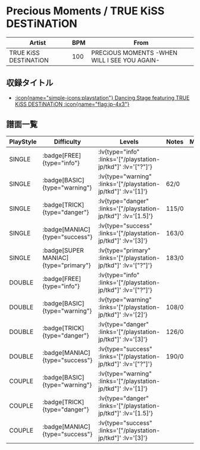 # Precious Moments / TRUE KiSS DESTiNATiON

|Artist|BPM|From|
|------|---|----|
|TRUE KiSS DESTiNATiON|100|PRECiOUS MOMENTS -WHEN WILL I SEE YOU AGAIN-|

## 収録タイトル

- [ :icon{name="simple-icons:playstation"} Dancing Stage featuring TRUE KiSS DESTiNATiON :icon{name="flag:jp-4x3"} ](/playstation-jp/tkd)

## 譜面一覧

|PlayStyle|Difficulty|Levels|Notes|Movie|
|---------|----------|------|-----|-----|
|SINGLE| :badge[FREE]{type="info"} | :lv{type="info" :links='["/playstation-jp/tkd"]' :lv='["?"]'} |||
|SINGLE| :badge[BASIC]{type="warning"} | :lv{type="warning" :links='["/playstation-jp/tkd"]' :lv='[1]'} |62/0||
|SINGLE| :badge[TRICK]{type="danger"} | :lv{type="danger" :links='["/playstation-jp/tkd"]' :lv='[1.5]'} |115/0||
|SINGLE| :badge[MANIAC]{type="success"} | :lv{type="success" :links='["/playstation-jp/tkd"]' :lv='[3]'} |163/0||
|SINGLE| :badge[SUPER MANIAC]{type="primary"} | :lv{type="primary" :links='["/playstation-jp/tkd"]' :lv='["?"]'} |183/0||
|DOUBLE| :badge[FREE]{type="info"} | :lv{type="info" :links='["/playstation-jp/tkd"]' :lv='["?"]'} |||
|DOUBLE| :badge[BASIC]{type="warning"} | :lv{type="warning" :links='["/playstation-jp/tkd"]' :lv='[2]'} |108/0||
|DOUBLE| :badge[TRICK]{type="danger"} | :lv{type="danger" :links='["/playstation-jp/tkd"]' :lv='[3]'} |126/0||
|DOUBLE| :badge[MANIAC]{type="success"} | :lv{type="success" :links='["/playstation-jp/tkd"]' :lv='["?"]'} |190/0||
|COUPLE| :badge[BASIC]{type="warning"} | :lv{type="warning" :links='["/playstation-jp/tkd"]' :lv='[1]'} |||
|COUPLE| :badge[TRICK]{type="danger"} | :lv{type="danger" :links='["/playstation-jp/tkd"]' :lv='[1.5]'} |||
|COUPLE| :badge[MANIAC]{type="success"} | :lv{type="success" :links='["/playstation-jp/tkd"]' :lv='[3]'} |||
